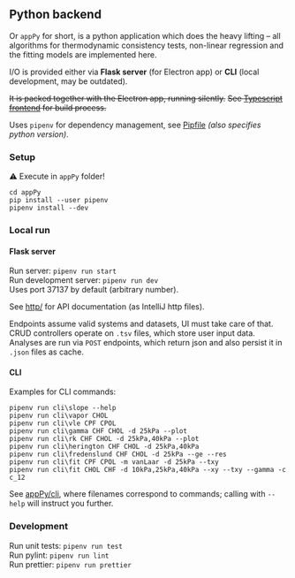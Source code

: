 ## Python backend

Or `appPy` for short, is a python application which does the heavy lifting –
all algorithms for thermodynamic consistency tests, non-linear regression and the fitting models are implemented here.

I/O is provided either via **Flask server** (for Electron app) or **CLI** (local development, may be outdated).

~~It is packed together with the Electron app, running silently.~~
~~See [Typescript frontend](appUI.md) for build process.~~

Uses `pipenv` for dependency management, see [Pipfile](../appPy/Pipfile) _(also specifies python version)_.

### Setup
⚠ Execute in `appPy` folder!
```
cd appPy
pip install --user pipenv
pipenv install --dev
```

### Local run

#### Flask server
Run server: `pipenv run start`  
Run development server: `pipenv run dev`  
Uses port 37137 by default (arbitrary number).    

See [http/](../http) for API documentation (as IntelliJ http files).  

Endpoints assume valid systems and datasets, UI must take care of that.
CRUD controllers operate on `.tsv` files, which store user input data.
Analyses are run via `POST` endpoints, which return json and also persist it in `.json` files as cache.


#### CLI
Examples for CLI commands:
```
pipenv run cli\slope --help
pipenv run cli\vapor CHOL
pipenv run cli\vle CPF CPOL
pipenv run cli\gamma CHF CHOL -d 25kPa --plot
pipenv run cli\rk CHF CHOL -d 25kPa,40kPa --plot
pipenv run cli\herington CHF CHOL -d 25kPa,40kPa
pipenv run cli\fredenslund CHF CHOL -d 25kPa --ge --res
pipenv run cli\fit CPF CPOL -m vanLaar -d 25kPa --txy
pipenv run cli\fit CHOL CHF -d 10kPa,25kPa,40kPa --xy --txy --gamma -c c_12
```
See [appPy/cli](../appPy/cli), where filenames correspond to commands;
calling with `--help` will instruct you further.

### Development
Run unit tests: `pipenv run test`  
Run pylint: `pipenv run lint`  
Run prettier: `pipenv run prettier`
